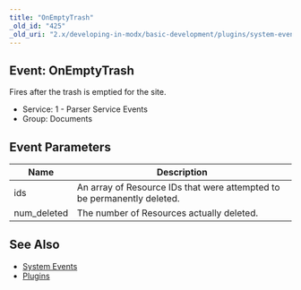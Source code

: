 ```yaml
---
title: "OnEmptyTrash"
_old_id: "425"
_old_uri: "2.x/developing-in-modx/basic-development/plugins/system-events/onemptytrash"
---
```


## Event: OnEmptyTrash

Fires after the trash is emptied for the site.

- Service: 1 - Parser Service Events
- Group: Documents

## Event Parameters

| Name         | Description                                                             |
| ------------ | ----------------------------------------------------------------------- |
| ids          | An array of Resource IDs that were attempted to be permanently deleted. |
| num\_deleted | The number of Resources actually deleted.                               |

## See Also

- [System Events](extending-modx/plugins/system-events "System Events")
- [Plugins](extending-modx/plugins "Plugins")

